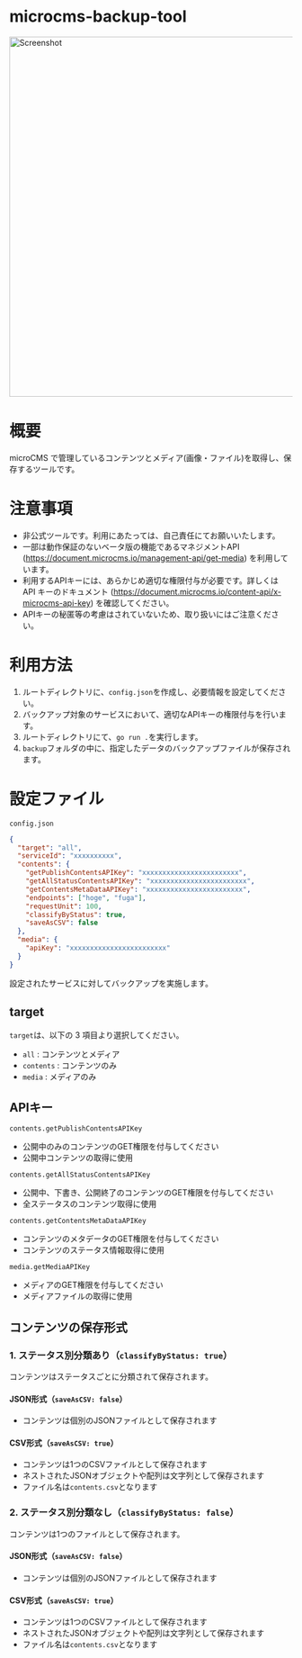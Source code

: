 # microcms-backup-tool

<img width="640" alt="Screenshot" src="https://user-images.githubusercontent.com/16186206/212473375-8df10b91-27f5-488c-a579-60edf4a59fa3.png">

# 概要

microCMS で管理しているコンテンツとメディア(画像・ファイル)を取得し、保存するツールです。

# 注意事項

- 非公式ツールです。利用にあたっては、自己責任にてお願いいたします。
- 一部は動作保証のないベータ版の機能であるマネジメントAPI (https://document.microcms.io/management-api/get-media) を利用しています。
- 利用するAPIキーには、あらかじめ適切な権限付与が必要です。詳しくは API キーのドキュメント (https://document.microcms.io/content-api/x-microcms-api-key) を確認してください。
- APIキーの秘匿等の考慮はされていないため、取り扱いにはご注意ください。

# 利用方法

1. ルートディレクトリに、`config.json`を作成し、必要情報を設定してください。
2. バックアップ対象のサービスにおいて、適切なAPIキーの権限付与を行います。
3. ルートディレクトリにて、`go run .`を実行します。
4. `backup`フォルダの中に、指定したデータのバックアップファイルが保存されます。

# 設定ファイル

`config.json`
```json
{
  "target": "all",
  "serviceId": "xxxxxxxxxx",
  "contents": {
    "getPublishContentsAPIKey": "xxxxxxxxxxxxxxxxxxxxxxxx",
    "getAllStatusContentsAPIKey": "xxxxxxxxxxxxxxxxxxxxxxxx",
    "getContentsMetaDataAPIKey": "xxxxxxxxxxxxxxxxxxxxxxxx",
    "endpoints": ["hoge", "fuga"],
    "requestUnit": 100,
    "classifyByStatus": true,
    "saveAsCSV": false
  },
  "media": {
    "apiKey": "xxxxxxxxxxxxxxxxxxxxxxxx"
  }
}
```

設定されたサービスに対してバックアップを実施します。

## target
`target`は、以下の 3 項目より選択してください。

- `all` : コンテンツとメディア
- `contents` : コンテンツのみ
- `media` : メディアのみ

## APIキー

`contents.getPublishContentsAPIKey`
- 公開中のみのコンテンツのGET権限を付与してください
- 公開中コンテンツの取得に使用

`contents.getAllStatusContentsAPIKey`
- 公開中、下書き、公開終了のコンテンツのGET権限を付与してください
- 全ステータスのコンテンツ取得に使用

`contents.getContentsMetaDataAPIKey`
- コンテンツのメタデータのGET権限を付与してください
- コンテンツのステータス情報取得に使用

`media.getMediaAPIKey`
- メディアのGET権限を付与してください
- メディアファイルの取得に使用

## コンテンツの保存形式

### 1. ステータス別分類あり（`classifyByStatus: true`）

コンテンツはステータスごとに分類されて保存されます。

#### JSON形式（`saveAsCSV: false`）
- コンテンツは個別のJSONファイルとして保存されます

#### CSV形式（`saveAsCSV: true`）
- コンテンツは1つのCSVファイルとして保存されます
- ネストされたJSONオブジェクトや配列は文字列として保存されます
- ファイル名は`contents.csv`となります

### 2. ステータス別分類なし（`classifyByStatus: false`）

コンテンツは1つのファイルとして保存されます。

#### JSON形式（`saveAsCSV: false`）
- コンテンツは個別のJSONファイルとして保存されます

#### CSV形式（`saveAsCSV: true`）
- コンテンツは1つのCSVファイルとして保存されます
- ネストされたJSONオブジェクトや配列は文字列として保存されます
- ファイル名は`contents.csv`となります
